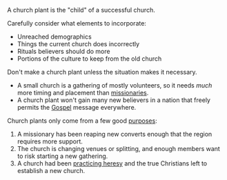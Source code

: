 A church plant is the "child" of a successful church.

Carefully consider what elements to incorporate:

- Unreached demographics
- Things the current church does incorrectly
- Rituals believers should do more
- Portions of the culture to keep from the old church

Don't make a church plant unless the situation makes it necessary.

- A small church is a gathering of mostly volunteers, so it needs *much* more timing and placement than [missionaries](/leadership-missionary/).
- A church plant won't gain many new believers in a nation that freely permits the [Gospel](/gospel/) message everywhere.

Church plants only come from a few good [purposes](https://gainedin.site/purpose/):

1. A missionary has been reaping new converts enough that the region requires more support.
2. The church is changing venues or splitting, and enough members want to risk starting a new gathering.
3. A church had been [practicing heresy](/conflicts/) and the true Christians left to establish a new church.
